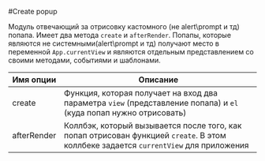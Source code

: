 #Create popup

Модуль отвечающий за отрисовку кастомного (не alert\prompt и тд) попапа. Имеет два метода ```create``` и ```afterRender```. Попапы, которые являются не системными(alert\prompt и тд) получают место в переменной ```App.currentView``` и являются отдельным представлением со своими методами, событиями и шаблонами.

Имя опции    | Описание
----------------- | -----------------
create       | Функция, которая получает на вход два параметра ```view``` (представление попапа) и ```el``` (куда попап нужно отрисовать)
afterRender       | Коллбэк, который вызывается после того, как попап отрисован функцией ```create```. В этом коллбеке задается ```currentView``` для приложения